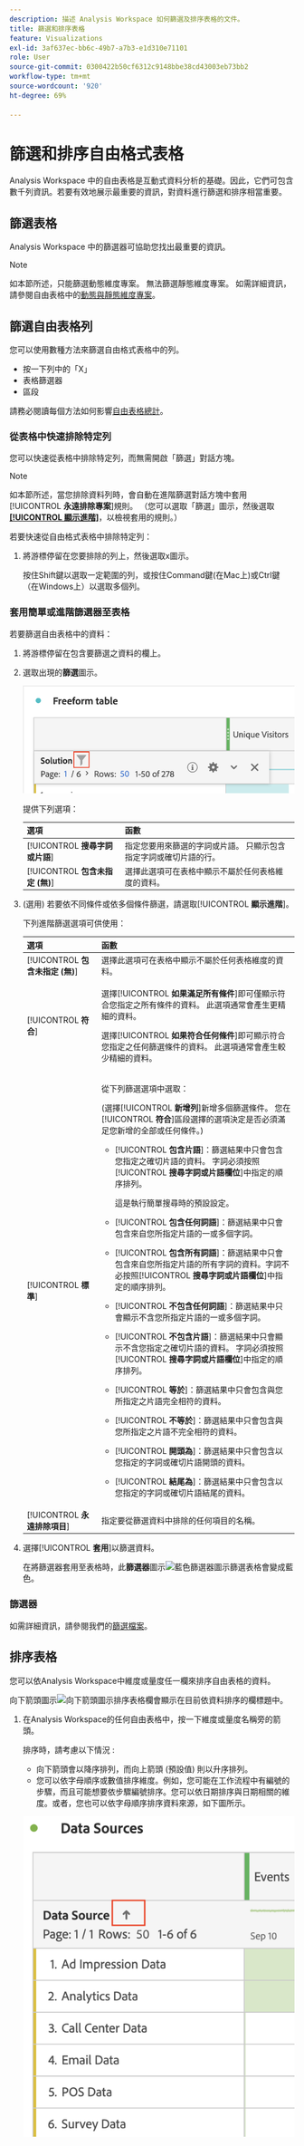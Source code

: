 ```yaml
---
description: 描述 Analysis Workspace 如何篩選及排序表格的文件。
title: 篩選和排序表格
feature: Visualizations
exl-id: 3af637ec-bb6c-49b7-a7b3-e1d310e71101
role: User
source-git-commit: 0300422b50cf6312c9148bbe38cd43003eb73bb2
workflow-type: tm+mt
source-wordcount: '920'
ht-degree: 69%

---
```


# 篩選和排序自由格式表格

Analysis Workspace 中的自由表格是互動式資料分析的基礎。因此，它們可包含數千列資訊。若要有效地展示最重要的資訊，對資料進行篩選和排序相當重要。

<!--The following video covers filter and sort options in Analysis Workspace, in addition to pagination options:

>[!VIDEO](https://video.tv.adobe.com/v/23968)-->

## 篩選表格

Analysis Workspace 中的篩選器可協助您找出最重要的資訊。

>[!NOTE]
>
> 如本節所述，只能篩選動態維度專案。 無法篩選靜態維度專案。 如需詳細資訊，請參閱自由表格中的[動態與靜態維度專案](/help/analysis-workspace/visualizations/freeform-table/column-row-settings/manual-vs-dynamic-rows.md)。

## 篩選自由表格列

您可以使用數種方法來篩選自由格式表格中的列。 

- 按一下列中的「X」
- 表格篩選器
- 區段

請務必閱讀每個方法如何影響[自由表格總計](/help/analysis-workspace/visualizations/freeform-table/workspace-totals.md)。

### 從表格中快速排除特定列

您可以快速從表格中排除特定列，而無需開啟「篩選」對話方塊。

>[!NOTE]
>
>如本節所述，當您排除資料列時，會自動在進階篩選對話方塊中套用&#x200B;[!UICONTROL **永遠排除專案**]&#x200B;規則。 （您可以選取「篩選」圖示，然後選取[**[!UICONTROL 顯示進階]**](#apply-a-simple-or-advanced-filter-to-a-table)，以檢視套用的規則。）

若要快速從自由格式表格中排除特定列：

1. 將游標停留在您要排除的列上，然後選取x圖示。

   按住Shift鍵以選取一定範圍的列，或按住Command鍵(在Mac上)或Ctrl鍵（在Windows上）以選取多個列。

<!--### Right-click > Delete selected rows

Note: this option does not seem to work. AN-338422

1. Select 1 or more rows. 
1. Right-click and select **[!UICONTROL Delete Selected Rows]**. 

   This action will remove the rows from the table and apply a table filter.-->


### 套用簡單或進階篩選器至表格

若要篩選自由表格中的資料：

1. 將游標停留在包含要篩選之資料的欄上。<!--only some types of columns show the filter... Which? Just Dimensions?-->

1. 選取出現的&#x200B;**篩選**&#x200B;圖示。

   ![自由表格醒目提示篩選圖示。](assets/table-filter-icon.png)

   提供下列選項：

   | 選項 | 函數 |
   |---------|----------|
   | [!UICONTROL **搜尋字詞或片語**] | 指定您要用來篩選的字詞或片語。 只顯示包含指定字詞或確切片語的行。 |
   | [!UICONTROL **包含未指定 (無)**] | 選擇此選項可在表格中顯示不屬於任何表格維度的資料。<!--what is this?--> |

1. (選用) 若要依不同條件或依多個條件篩選，請選取&#x200B;[!UICONTROL **顯示進階**]。

   下列進階篩選選項可供使用：

   | 選項 | 函數 |
   |---------|----------|
   | [!UICONTROL **包含未指定 (無)**] | 選擇此選項可在表格中顯示不屬於任何表格維度的資料。<!--what is this?--> |
   | [!UICONTROL **符合**] | <p>選擇&#x200B;[!UICONTROL **如果滿足所有條件**]&#x200B;即可僅顯示符合您指定之所有條件的資料。 此選項通常會產生更精細的資料。</p> <p>選擇&#x200B;[!UICONTROL **如果符合任何條件**]&#x200B;即可顯示符合您指定之任何篩選條件的資料。 此選項通常會產生較少精細的資料。</p> |
   | [!UICONTROL **標準**] | <p>從下列篩選選項中選取：</p><p>(選擇&#x200B;[!UICONTROL **新增列**]&#x200B;新增多個篩選條件。 您在&#x200B;[!UICONTROL **符合**]&#x200B;區段選擇的選項決定是否必須滿足您新增的全部或任何條件。)</p><ul><li><p>[!UICONTROL **包含片語**]：篩選結果中只會包含您指定之確切片語的資料。 字詞必須按照&#x200B;[!UICONTROL **搜尋字詞或片語欄位**]&#x200B;中指定的順序排列。<p>這是執行簡單搜尋時的預設設定。</p></p></li><li><p>[!UICONTROL **包含任何詞語**]：篩選結果中只會包含來自您所指定片語的一或多個字詞。 </p></li><li><p>[!UICONTROL **包含所有詞語**]：篩選結果中只會包含來自您所指定片語的所有字詞的資料。字詞不必按照&#x200B;[!UICONTROL **搜尋字詞或片語欄位**]&#x200B;中指定的順序排列。</p></li><li><p>[!UICONTROL **不包含任何詞語**]：篩選結果中只會顯示不含您所指定片語的一或多個字詞。 </p></li><li><p>[!UICONTROL **不包含片語**]：篩選結果中只會顯示不含您指定之確切片語的資料。 字詞必須按照&#x200B;[!UICONTROL **搜尋字詞或片語欄位**]&#x200B;中指定的順序排列。</p></li><li><p>[!UICONTROL **等於**]：篩選結果中只會包含與您所指定之片語完全相符的資料。 </p></li><li><p>[!UICONTROL **不等於**]：篩選結果中只會包含與您所指定之片語不完全相符的資料。 </p></li><li><p>[!UICONTROL **開頭為**]：篩選結果中只會包含以您指定的字詞或確切片語開頭的資料。 </p></li><li><p>[!UICONTROL **結尾為**]：篩選結果中只會包含以您指定的字詞或確切片語結尾的資料。 </p></li></ul> |
   | [!UICONTROL **永遠排除項目**] | 指定要從篩選資料中排除的任何項目的名稱。 |

1. 選擇&#x200B;[!UICONTROL **套用**]&#x200B;以篩選資料。

   在將篩選器套用至表格時，此&#x200B;**篩選器**&#x200B;圖示![藍色篩選器圖示篩選表格](https://spectrum.adobe.com/static/icons/workflow_18/Smock_Filter_18_N.svg)會變成藍色。

### 篩選器

如需詳細資訊，請參閱我們的[篩選檔案](/help/components/filters/filters-overview.md)。

## 排序表格

您可以依Analysis Workspace中維度或量度任一欄來排序自由表格的資料。

向下箭頭圖示![向下箭頭圖示排序表格欄](https://spectrum.adobe.com/static/icons/workflow_18/Smock_ArrowDown_18_N.svg)會顯示在目前依資料排序的欄標題中。

1. 在Analysis Workspace的任何自由表格中，按一下維度或量度名稱旁的箭頭。

   排序時，請考慮以下情況 :

   - 向下箭頭會以降序排列，而向上箭頭 (預設值) 則以升序排列。
   - 您可以依字母順序或數值排序維度。例如，您可能在工作流程中有編號的步驟，而且可能想要依步驟編號排序。您可以依日期排序與日期相關的維度。或者，您也可以依字母順序排序資料來源，如下圖所示。

   ![資料來源檢視會醒目顯示排序圖示。](assets/sort-dimensions.png)


